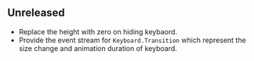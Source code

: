 ## Unreleased

- Replace the height with zero on hiding keybaord.
- Provide the event stream for `Keyboard.Transition` which represent the size change and animation duration of keyboard.
